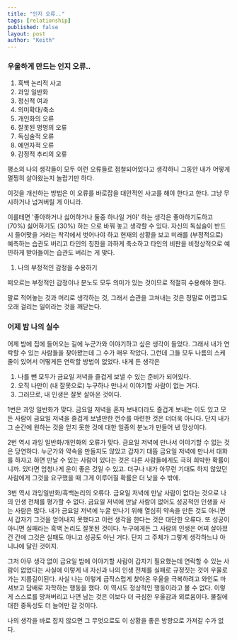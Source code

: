 ```yaml
---
title: "인지 오류.."
tags: [relationship]
published: false
layout: post
author: "Keith"
---
```


### 우울하게 만드는 인지 오류..

1. 흑백 논리적 사고
1. 과잉 일반화
1. 정신적 여과
1. 의미확대/축소
1. 개인화의 오류
1. 잘못된 명명의 오류
1. 독심술적 오류
1. 예언자적 오류
1. 감정적 추리의 오류

평소의 나의 생각들이 모두 이런 오류들로 점철되어있다고 생각하니 그동안 내가 어떻게 멀쩡히 살아왔는지 놀랍기만 하다.

이것을 개선하는 방법은 이 오류를 바로잡을 대안적인 사고를 해야 한다고 한다. 그냥 무시하거나 넘겨버릴 게 아니라.

이를테면 '좋아하거나 싫어하거나 둘중 하나일 거야' 하는 생각은 좋아하기도하고 (70%) 싫어하기도 (30%) 하는 으로 바꿔 놓고 생각할 수 있다. 자신의 독심술이 반드시 들어맞을 거라는 착각에서 벗어나야 하고 현재의 상황을 보고 미래를 (부정적으로) 예측하는 습관도 버리고 타인의 칭찬을 과하게 축소하고 타인의 비판을 비정상적으로 예민하게 받아들이는 습관도 버리는 게 맞다. 

1. 나의 부정적인 감정을 수용하기

떠오르는 부정적인 감정이나 분노도 모두 의미가 있는 것이므로 적절히 수용해야 한다. 

말로 적어놓는 것과 머리로 생각하는 것, 그래서 습관을 고쳐내는 것은 정말로 어렵고도 오래 걸리는 일이라는 것을 깨닫는다.

### 어제 밤 나의 실수

어제 밤에 집에 들어오는 길에 누군가와 이야기하고 싶은 생각이 들었다. 그래서 내가 연락할 수 있는 사람들을 찾아봤는데 그 수가 매우 작았다. 그런데 그들 모두 나름의 스케줄이 있어서 어떻게든 연락할 방법이 없었다. 내게 든 생각은

1. 나를 뺀 모두가 금요일 저녁을 즐겁게 보낼 수 있는 준비가 되어있다.
1. 오직 나만이 (내 잘못으로) 누구하나 만나서 이야기할 사람이 없는 거다.
1. 그러므로, 내 인생은 잘못 살아온 것이다.

1번은 과잉 일반화가 맞다. 금요일 저녁을 혼자 보내더라도 즐겁게 보내는 이도 있고 모든 사람이 금요일 저녁을 즐겁게 보낼만한 껀수를 마련한 것은 더더욱 아니다. 단지 내가 그 순간에 원하는 것을 얻지 못한 것에 대한 일종의 분노가 만들어 낸 망상이다.

2번 역시 과잉 일반화/개인화의 오류가 맞다. 금요일 저녁에 만나서 이야기할 수 없는 것은 당연하다. 누군가와 약속을 만들지도 않았고 갑자기 대뜸 금요일 저녁에 만나서 대화를 하자고 하면 만날 수 있는 사람이 있다는 것은 다른 사람들에게도 극히 희박한 확률이니까. 있다면 엄청나게 운이 좋은 것일 수 있고. 더구나 내가 아무런 기대도 하지 않았던 사람에게 그것을 요구했을 때 그게 이루어질 확률은 더 낮을 수 밖에.

3번 역시 과잉일반화/흑백논리의 오류다. 금요일 저녁에 만날 사람이 없다는 것으로 나의 인생 전체를 평가할 수 없다. 금요일 저녁에 만날 사람이 없어도 성공적인 인생을 사는 사람은 많다. 내가 금요일 저녁에 누굴 만나기 위해 열심히 약속을 만든 것도 아니면서 갑자기 그것을 얻어내지 못했다고 이런 생각을 한다는 것은 대단한 오류다. 또 성공이 아니면 실패라는 흑백 논리도 잘못된 것이다. 누구에게든 그 사람의 인생은 어찌 살아졌건 간에 그것은 실패도 아니고 성공도 아닌 거다. 단지 그 주체가 그렇게 생각하느냐 아니냐에 달린 것이지. 

그저 아무 생각 없이 금요일 밤에 이야기할 사람이 갑자기 필요했는데 연락할 수 있는 사람이 없었다는 사실에 이렇게 내 자신과 나의 인생 전체를 실패로 규정짓는 것이 우울로 가는 지름길이된다. 사실 나는 이렇게 급작스럽게 찾아온 우울을 극복하려고 와인도 마셔보고 담배로 자학하는 행동을 했다. 이 역시도 정상적인 행동이라고 볼 수 없다. 이렇게 스스로를 망쳐버리고 나면 남는 것은 이보다 더 극심한 우울감과 외로움이다. 물질에 대한 중독성도 더 늘어만 갈 것이다. 

나의 생각을 바로 잡지 않으면 그 무엇으로도 이 상황을 좋은 방향으로 가져갈 수가 없다. 


